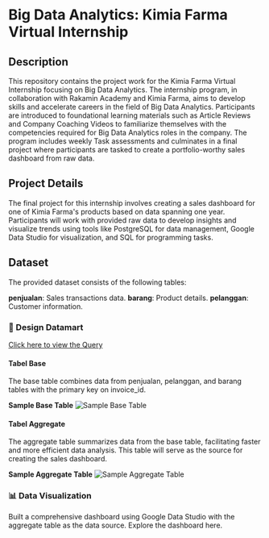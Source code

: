 # Big Data Analytics: Kimia Farma Virtual Internship

## Description
This repository contains the project work for the Kimia Farma Virtual Internship focusing on Big Data Analytics. The internship program, in collaboration with Rakamin Academy and Kimia Farma, aims to develop skills and accelerate careers in the field of Big Data Analytics. Participants are introduced to foundational learning materials such as Article Reviews and Company Coaching Videos to familiarize themselves with the competencies required for Big Data Analytics roles in the company. The program includes weekly Task assessments and culminates in a final project where participants are tasked to create a portfolio-worthy sales dashboard from raw data.

## Project Details
The final project for this internship involves creating a sales dashboard for one of Kimia Farma's products based on data spanning one year. Participants will work with provided raw data to develop insights and visualize trends using tools like PostgreSQL for data management, Google Data Studio for visualization, and SQL for programming tasks.

## Dataset
The provided dataset consists of the following tables:

**penjualan**: Sales transactions data.
**barang**: Product details.
**pelanggan**: Customer information.

### 📂 Design Datamart
[Click here to view the Query](#)

#### Tabel Base
The base table combines data from penjualan, pelanggan, and barang tables with the primary key on invoice_id.

**Sample Base Table**
![Sample Base Table](link_to_image)

#### Tabel Aggregate
The aggregate table summarizes data from the base table, facilitating faster and more efficient data analysis. This table will serve as the source for creating the sales dashboard.

**Sample Aggregate Table**
![Sample Aggregate Table](link_to_image)

### 📊 Data Visualization
Built a comprehensive dashboard using Google Data Studio with the aggregate table as the data source. Explore the dashboard here.

